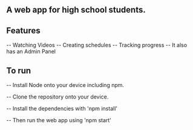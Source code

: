 ## A web app for high school students.
## Features
-- Watching Videos
-- Creating schedules
-- Tracking progress
-- It also has an Admin Panel

## To run
-- Install Node onto your device including npm.

-- Clone the repository onto your device.

-- Install the dependencies with 'npm install'

-- Then run the web app using 'npm start'

